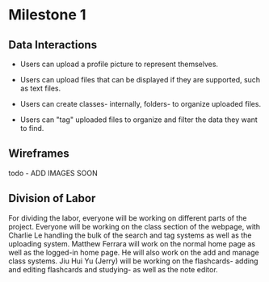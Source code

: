 # Milestone 1

## Data Interactions

* Users can upload a profile picture to represent themselves.

* Users can upload files that can be displayed if they are supported, such as text files.

* Users can create classes- internally, folders- to organize uploaded files.

* Users can "tag" uploaded files to organize and filter the data they want to find.

## Wireframes

todo  - ADD IMAGES SOON

## Division of Labor

For dividing the labor, everyone will be working on different parts of the project. Everyone will be working on the class section of the webpage, with Charlie Le handling the bulk of the search and tag systems as well as the uploading system. Matthew Ferrara will work on the normal home page as well as the logged-in home page. He will also work on the add and manage class systems. Jiu Hui Yu (Jerry) will be working on the flashcards- adding and editing flashcards and studying- as well as the note editor.
